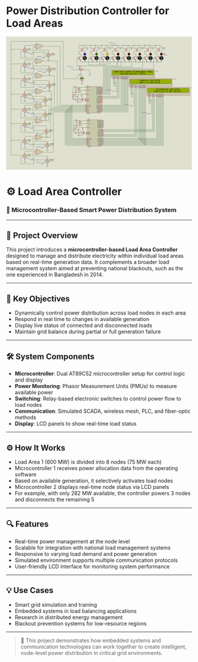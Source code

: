 # Power Distribution Controller for Load Areas

![Load Area 1 (600 MW) Status in Generation Variations.jpg](https://github.com/mehedihassanarman/Power-Distribution-Controller-for-Load-Areas/blob/main/Project%20Image/Load%20Area%201%20(600%20MW)%20Status%20in%20Generation%20Variations.jpg)

# ⚙️ Load Area Controller  
### 🧠 Microcontroller-Based Smart Power Distribution System

---

## 📘 Project Overview

This project introduces a **microcontroller-based Load Area Controller** designed to manage and distribute electricity within individual load areas based on real-time generation data. It complements a broader load management system aimed at preventing national blackouts, such as the one experienced in Bangladesh in 2014.

---

## 🎯 Key Objectives

- Dynamically control power distribution across load nodes in each area
- Respond in real time to changes in available generation
- Display live status of connected and disconnected loads
- Maintain grid balance during partial or full generation failure

---

## 🛠️ System Components

- **Microcontroller**: Dual AT89C52 microcontroller setup for control logic and display
- **Power Monitoring**: Phasor Measurement Units (PMUs) to measure available power
- **Switching**: Relay-based electronic switches to control power flow to load nodes
- **Communication**: Simulated SCADA, wireless mesh, PLC, and fiber-optic methods
- **Display**: LCD panels to show real-time load status

---

## ⚙️ How It Works

- Load Area 1 (600 MW) is divided into 8 nodes (75 MW each)
- Microcontroller 1 receives power allocation data from the operating software
- Based on available generation, it selectively activates load nodes
- Microcontroller 2 displays real-time node status via LCD panels
- For example, with only 282 MW available, the controller powers 3 nodes and disconnects the remaining 5

---

## 🔍 Features

- Real-time power management at the node level
- Scalable for integration with national load management systems
- Responsive to varying load demand and power generation
- Simulated environment supports multiple communication protocols
- User-friendly LCD interface for monitoring system performance

---

## 💡 Use Cases

- Smart grid simulation and training
- Embedded systems in load balancing applications
- Research in distributed energy management
- Blackout prevention systems for low-resource regions

---

> 🔌 This project demonstrates how embedded systems and communication technologies can work together to create intelligent, node-level power distribution in critical grid environments.
